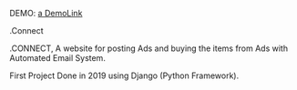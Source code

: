 DEMO: [a DemoLink](https://grietconnect.pythonanywhere.com)

.Connect 

.CONNECT, A website for posting Ads and buying the items from Ads with Automated Email System.

First Project Done in 2019 using Django (Python Framework).
